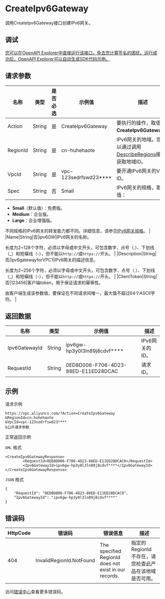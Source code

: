 # CreateIpv6Gateway

调用CreateIpv6Gateway接口创建IPv6网关。

## 调试

[您可以在OpenAPI Explorer中直接运行该接口，免去您计算签名的困扰。运行成功后，OpenAPI Explorer可以自动生成SDK代码示例。](https://api.aliyun.com/#product=Vpc&api=CreateIpv6Gateway&type=RPC&version=2016-04-28)

## 请求参数

|名称|类型|是否必选|示例值|描述|
|--|--|----|---|--|
|Action|String|是|CreateIpv6Gateway|要执行的操作，取值：**CreateIpv6Gateway**。 |
|RegionId|String|是|cn-huhehaote|IPv6网关的地域。您可以通过调用[DescribeRegions](~~36063~~)接口获取地域ID。 |
|VpcId|String|是|vpc-123sedrfswd23\*\*\*\*|要开通IPv6网关的VPC ID。 |
|Spec|String|否|Small|IPv6网关的规格，取值：

 -   **Small**（默认值）：免费版。
-   **Medium**：企业版。
-   **Large**：企业增强版。

 不同规格的IPv6网关的转发能力都不同。详细信息，请参见[IPv6网关规格](~~98926~~)。 |
|Name|String|否|ipv6GW|IPv6网关的名称。

 长度为2~128个字符，必须以字母或中文开头，可包含数字、点号（.）、下划线（\_）和短橫线（-），但不能以`http://`或`https://`开头。 |
|Description|String|否|ipv6gatewayforVPC1|IPv6网关的描述信息。

 长度为2~256个字符，必须以字母或中文开头，可包含数字、点号（.）、下划线（\_）和短橫线（-），但不能以`http://`或`https://`开头。 |
|ClientToken|String|否|123456|客户端token，用于保证请求的幂等性。

 由客户端生成该参数值，要保证在不同请求间唯一，最大值不超过64个ASCII字符。 |

## 返回数据

|名称|类型|示例值|描述|
|--|--|---|--|
|Ipv6GatewayId|String|ipv6gw-hp3y0l3ln89j8cdvf\*\*\*\*|IPv6网关的ID。 |
|RequestId|String|0ED8D006-F706-4D23-88ED-E11ED28DCAC|请求ID。 |

## 示例

请求示例

```
https://vpc.aliyuncs.com/?Action=CreateIpv6Gateway
&RegionId=cn-huhehaote
&VpcId=vpc-123sedrfswd23****
&公共请求参数
```

正常返回示例

`XML` 格式

```
<CreateIpv6GatewayResponse>
        <RequestId>0ED8D006-F706-4D23-88ED-E11ED28DCAC0</RequestId>
        <Ipv6GatewayId>ipv6gw-hp3y0l3ln89j8cdvf****</Ipv6GatewayId>
</CreateIpv6GatewayResponse>
```

`JSON` 格式

```
{
    "RequestId": "0ED8D006-F706-4D23-88ED-E11ED28DCAC0",
    "Ipv6GatewayId": "ipv6gw-hp3y0l3ln89j8cdvf****"
}
```

## 错误码

|HttpCode|错误码|错误信息|描述|
|--------|---|----|--|
|404|InvalidRegionId.NotFound|The specified RegionId does not exist in our records.|指定的 RegionId 不存在，请您检查此产品在该地域是否可用。|

访问[错误中心](https://error-center.alibabacloud.com/status/product/Vpc)查看更多错误码。

